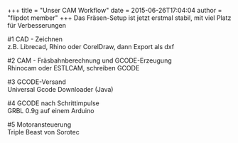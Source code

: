 +++
title = "Unser CAM Workflow"
date = 2015-06-26T17:04:04
author = "flipdot member"
+++
Das Fräsen-Setup ist jetzt erstmal stabil, mit viel Platz für
Verbesserungen  
  
\#1 CAD - Zeichnen  
z.B. Librecad, Rhino oder CorelDraw, dann Export als dxf  
  
\#2 CAM - Fräsbahnberechnung und GCODE-Erzeugung  
Rhinocam oder ESTLCAM, schreiben GCODE  
  
\#3 GCODE-Versand  
Universal Gcode Downloader (Java)  
  
\#4 GCODE nach Schrittimpulse  
GRBL 0.9g auf einem Arduino  
  
\#5 Motoransteuerung  
Triple Beast von Sorotec
